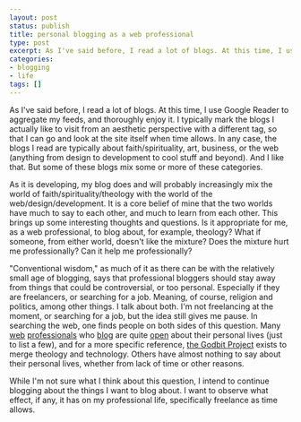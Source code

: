 ```yaml
---
layout: post
status: publish
title: personal blogging as a web professional
type: post
excerpt: As I've said before, I read a lot of blogs. At this time, I use Google Reader to aggregate my feeds, and thoroughly enjoy it. I typically mark the blogs I actually like to visit from an aesthetic perspective with a different tag, so that I can go and look at the site itself when time allows. In any case, the blogs I read are typically about faith/spirituality, art, business, or the web (anything from design to development to cool stuff and beyond). And I like that. But some of these blogs mix some or more of these categories.
categories:
- blogging
- life
tags: []
---
```

As I've said before, I read a lot of blogs. At this time, I use Google Reader to aggregate my feeds, and thoroughly enjoy it. I typically mark the blogs I actually like to visit from an aesthetic perspective with a different tag, so that I can go and look at the site itself when time allows. In any case, the blogs I read are typically about faith/spirituality, art, business, or the web (anything from design to development to cool stuff and beyond). And I like that. But some of these blogs mix some or more of these categories.

As it is developing, my blog does and will probably increasingly mix the world of faith/spirituality/theology with the world of the web/design/development. It is a core belief of mine that the two worlds have much to say to each other, and much to learn from each other. This brings up some interesting thoughts and questions. Is it appropriate for me, as a web professional, to blog about, for example, theology? What if someone, from either world, doesn't like the mixture? Does the mixture hurt me professionally? Can it help me professionally?

"Conventional wisdom," as much of it as there can be with the relatively small age of blogging, says that professional bloggers should stay away from things that could be controversial, or too personal. Especially if they are freelancers, or searching for a job. Meaning, of course, religion and politics, among other things. I talk about both. I'm not freelancing at the moment, or searching for a job, but the idea still gives me pause. In searching the web, one finds people on both sides of this question. Many 
[web](http://molly.com/) [professionals](http://cameronmoll.com/) who [blog](http://zeldman.com/) are quite [open](http://sonspring.com/) about their personal lives (just to list a few), and for a more specific reference, [the Godbit Project](http://godbit.com/) exists to merge theology and technology. Others have almost nothing to say about their personal lives, whether from lack of time or other reasons.

While I'm not sure what I think about this question, I intend to continue blogging about the things I want to blog about. I want to observe what effect, if any, it has on my professional life, specifically freelance as time allows.
